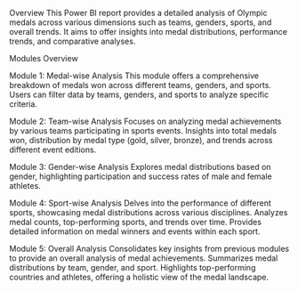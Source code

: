 Overview
This Power BI report provides a detailed analysis of Olympic medals across various dimensions such as teams, genders, sports, and overall trends. It aims to offer insights into medal distributions, performance trends, and comparative analyses.

Modules Overview

Module 1: Medal-wise Analysis
This module offers a comprehensive breakdown of medals won across different teams, genders, and sports.
Users can filter data by teams, genders, and sports to analyze specific criteria.

Module 2: Team-wise Analysis
Focuses on analyzing medal achievements by various teams participating in sports events.
Insights into total medals won, distribution by medal type (gold, silver, bronze), and trends across different event editions.

Module 3: Gender-wise Analysis
Explores medal distributions based on gender, highlighting participation and success rates of male and female athletes.

Module 4: Sport-wise Analysis
Delves into the performance of different sports, showcasing medal distributions across various disciplines.
Analyzes medal counts, top-performing sports, and trends over time.
Provides detailed information on medal winners and events within each sport.

Module 5: Overall Analysis
Consolidates key insights from previous modules to provide an overall analysis of medal achievements.
Summarizes medal distributions by team, gender, and sport.
Highlights top-performing countries and athletes, offering a holistic view of the medal landscape.
